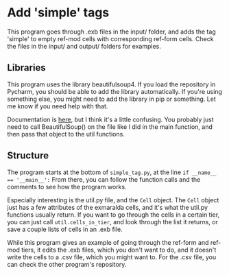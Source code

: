 # Add 'simple' tags

This program goes through .exb files in the input/ folder, and adds the tag 'simple' to empty ref-mod cells with corresponding ref-form cells.
Check the files in the input/ and output/ folders for examples.

## Libraries

This program uses the library beautifulsoup4.
If you load the repository in Pycharm, you should be able to add the library automatically.
If you're using something else, you might need to add the library in pip or something. Let me know if you need help with that.


Documentation is [here](https://www.crummy.com/software/BeautifulSoup/bs4/doc/), but I think it's a little confusing.
You probably just need to call BeautifulSoup() on the file like I did in the main function, and then pass that object to the util functions.

## Structure

The program starts at the bottom of `simple_tag.py`, at the line `if __name__ == '__main__':`
From there, you can follow the function calls and the comments to see how the program works.

Especially interesting is the util.py file, and the `Cell` object.
The `Cell` object just has a few attributes of the exmaralda cells, and it's what the util.py functions usually return.
If you want to go through the cells in a certain tier, you can just call `util.cells_in_tier`, and look through the list it returns, or save a couple lists of cells in an .exb file.

While this program gives an example of going through the ref-form and ref-mod tiers, it edits the .exb files, which you don't want to do,
and it doesn't write the cells to a .csv file, which you might want to.
For the .csv file, you can check the other program's repository.
